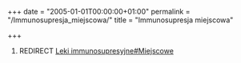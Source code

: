 +++
date = "2005-01-01T00:00:00+01:00"
permalink = "/Immunosupresja_miejscowa/"
title = "Immunosupresja miejscowa"

+++

1.  REDIRECT [Leki immunosupresyjne\#Miejscowe](/Leki_immunosupresyjne#Miejscowe "wikilink")
